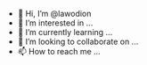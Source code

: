 - 👋 Hi, I’m @lawodion
- 👀 I’m interested in ...
- 🌱 I’m currently learning ...
- 💞️ I’m looking to collaborate on ...
- 📫 How to reach me ...

<!---
lawodion/lawodion is a ✨ special ✨ repository because its `README.md` (this file) appears on your GitHub profile.
You can click the Preview link to take a look at your changes.
--->

